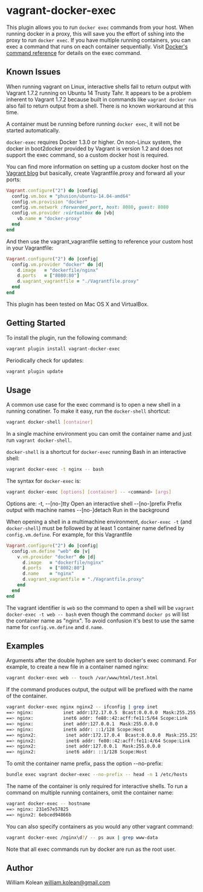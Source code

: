 # vagrant-docker-exec
This plugin allows you to run `docker exec` commands from your host. When running docker in a proxy, this will save you the effort of sshing into the proxy to run `docker exec`. If you have multiple running containers, you can exec a command that runs on each container sequentially. Visit [Docker's command reference](https://docs.docker.com/reference/commandline/cli/#exec) for details on the exec command.

## Known Issues
When running vagrant on Linux, interactive shells fail to return output with Vagrant 1.7.2 running on Ubuntu 14 Trusty Tahr. It appears to be a problem inherent to Vagrant 1.7.2 because built in commands like `vagrant docker run` also fail to return output from a shell. There is no known workaround at this time.

A container must be running before running `docker exec`, it will not be started automatically.

`docker-exec` requires Docker 1.3.0 or higher. On non-Linux system, the docker in boot2docker provided by Vagrant is version 1.2 and does not support the exec command, so a custom docker host is required.

You can find more information on setting up a custom docker host on the [Vagrant blog](http://www.vagrantup.com/blog/feature-preview-vagrant-1-6-docker-dev-environments.html) but basically, create Vagrantfile.proxy and forward all your ports:

```ruby
Vagrant.configure("2") do |config|
  config.vm.box = "phusion/ubuntu-14.04-amd64"
  config.vm.provision "docker"
  config.vm.network :forwarded_port, host: 8080, guest: 8080
  config.vm.provider :virtualbox do |vb|
    vb.name = "docker-proxy"
  end
end
```

And then use the vagrant_vagrantfile setting to reference your custom host in your Vagrantfile:

```ruby
Vagrant.configure("2") do |config|
  config.vm.provider "docker" do |d|
    d.image   = "dockerfile/nginx"
    d.ports   = ["8080:80"]
    d.vagrant_vagrantfile = "./Vagrantfile.proxy"
  end
end
```

This plugin has been tested on Mac OS X and VirtualBox.

## Getting Started
To install the plugin, run the following command:
```bash
vagrant plugin install vagrant-docker-exec
```

Periodically check for updates:
```bash
vagrant plugin update
```

## Usage
A common use case for the exec command is to open a new shell in a running conatiner. To make it easy, run the `docker-shell` shortcut:
```bash
vagrant docker-shell [container]
```

In a single machine environment you can omit the container name and just run `vagrant docker-shell`.

`docker-shell` is a shortcut for `docker-exec` running Bash in an interactive shell:
```bash
vagrant docker-exec -t nginx -- bash
```

The syntax for `docker-exec` is:
```bash
vagrant docker-exec [options] [container] -- <command> [args]
```

Options are:
-t, \-\-[no-]tty Open an interactive shell
\-\-[no-]prefix Prefix output with machine names
\-\-[no-]detach Run in the background

When opening a shell in a multimachine environment, `docker-exec -t` (and `docker-shell`) must be followed by at least 1 container name defined by `config.vm.define`. For example, for this Vagrantfile
```ruby
Vagrant.configure("2") do |config|
  config.vm.define "web" do |v|
    v.vm.provider "docker" do |d|
      d.image   = "dockerfile/nginx"
      d.ports   = ["8082:80"]
      d.name    = "nginx"
      d.vagrant_vagrantfile = "./Vagrantfile.proxy"
    end
  end
end
```

The vagrant identifier is `web` so the command to open a shell will be `vagrant docker-exec -t web -- bash` even though the command `docker ps` will list the container name as "nginx". To avoid confusion it's best to use the same name for `config.vm.define` and `d.name`.

## Examples
Arguments after the double hyphen are sent to docker's exec command. For example, to create a new file in a container named nginx:
```bash
vagrant docker-exec web -- touch /var/www/html/test.html
```

If the command produces output, the output will be prefixed with the name of the container.
```bash
vagrant docker-exec nginx nginx2 -- ifconfig | grep inet
==> nginx:           inet addr:172.17.0.5  Bcast:0.0.0.0  Mask:255.255.0.0
==> nginx:           inet6 addr: fe80::42:acff:fe11:5/64 Scope:Link
==> nginx:           inet addr:127.0.0.1  Mask:255.0.0.0
==> nginx:           inet6 addr: ::1/128 Scope:Host
==> nginx2:           inet addr:172.17.0.4  Bcast:0.0.0.0  Mask:255.255.0.0
==> nginx2:           inet6 addr: fe80::42:acff:fe11:4/64 Scope:Link
==> nginx2:           inet addr:127.0.0.1  Mask:255.0.0.0
==> nginx2:           inet6 addr: ::1/128 Scope:Host
```

To omit the container name prefix, pass the option \-\-no-prefix:
```bash
bundle exec vagrant docker-exec --no-prefix -- head -n 1 /etc/hosts
```

The name of the container is only required for interactive shells. To run a command on multiple running containers, omit the container name:
```bash
vagrant docker-exec -- hostname
==> nginx: 231e57e57825
==> nginx2: 6ebced94866b
```

You can also specify containers as you would any other vagrant command:
```bash
vagrant docker-exec /nginx\d?/ -- ps aux | grep www-data
```

Note that all exec commands run by docker are run as the root user.

## Author
William Kolean william.kolean@gmail.com